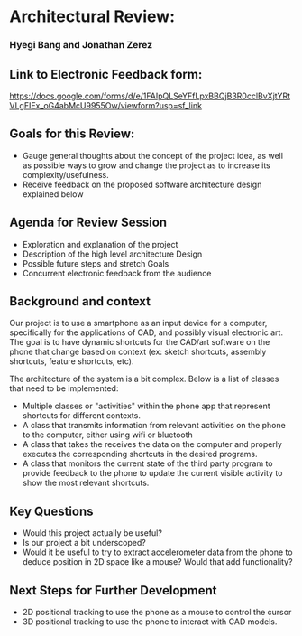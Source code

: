 # Architectural Review:
### Hyegi Bang and Jonathan Zerez

## Link to Electronic Feedback form:
https://docs.google.com/forms/d/e/1FAIpQLSeYFfLpxBBQjB3R0cclBvXjtYRtVLgFIEx_oG4abMcU9955Ow/viewform?usp=sf_link

## Goals for this Review:
* Gauge general thoughts about the concept of the project idea, as well as possible ways to grow and change the project as to increase its complexity/usefulness.
* Receive feedback on the proposed software architecture design explained below

## Agenda for Review Session
* Exploration and explanation of the project
* Description of the high level architecture Design
* Possible future steps and stretch Goals
* Concurrent electronic feedback from the audience

## Background and context
Our project is to use a smartphone as an input device for a computer, specifically for the applications of CAD, and possibly visual electronic art. The goal is to have dynamic shortcuts for the CAD/art software on the phone that change based on context (ex: sketch shortcuts, assembly shortcuts, feature shortcuts, etc).  

The architecture of the system is a bit complex. Below is a list of classes that need to be implemented:
* Multiple classes or "activities" within the phone app that represent shortcuts for different contexts.
* A class that transmits information from relevant activities on the phone to the computer, either using wifi or bluetooth
* A class that takes the receives the data on the computer and properly executes the corresponding shortcuts in the desired programs.
* A class that monitors the current state of the third party program to provide feedback to the phone to update the current visible activity to show the most relevant shortcuts.

## Key Questions
* Would this project actually be useful?
* Is our project a bit underscoped?
* Would it be useful to try to extract accelerometer data from the phone to deduce position in 2D space like a mouse? Would that add functionality?

## Next Steps for Further Development
* 2D positional tracking to use the phone as a mouse to control the cursor
* 3D positional tracking to use the phone to interact with CAD models. 
